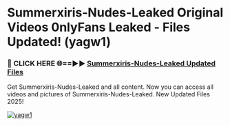 # Summerxiris-Nudes-Leaked Original Videos 0nlyFans Leaked - Files Updated! (yagw1)

<h3>🔴 CLICK HERE 🌐==►► <a href="https://tinyurl.com/yc6ubb5a" rel="nofollow">Summerxiris-Nudes-Leaked Updated Files</a></h3>

Get Summerxiris-Nudes-Leaked and all content. Now you can access all videos and pictures of Summerxiris-Nudes-Leaked. New Updated Files 2025!

[![yagw1](https://i.imgur.com/7eu0CRL.gif)](https://tinyurl.com/yc6ubb5a)
